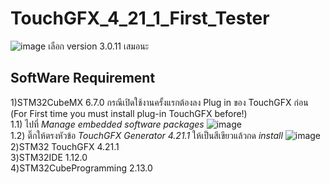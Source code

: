 # TouchGFX_4_21_1_First_Tester
![image](https://user-images.githubusercontent.com/81642936/227143212-6591f02a-58c1-4215-b0bf-9b8d94623402.png)
เลือก version 3.0.11 เสมอนะ
## SoftWare Requirement ##
1)STM32CubeMX 6.7.0   กรณีเปิดใช้งานครั้งแรกต้องลง Plug in ของ TouchGFX ก่อน (For First time you must install plug-in TouchGFX before!)  
  1.1)  ไปที่ _Manage embedded software packages_
  ![image](https://user-images.githubusercontent.com/81642936/227419506-3a262a43-b3db-41a4-be8c-b860fdb260b3.png)  
  1.2)  ติ๊กให้ตรงหัวข้อ _TouchGFX Generator 4.21.1_ ให้เป็นสีเขียวแล้วกด _install_ ![image](https://user-images.githubusercontent.com/81642936/227419637-5b2681e2-5d85-4730-b487-7f57b2a12b03.png)
2)STM32 TouchGFX 4.21.1    
3)STM32IDE 1.12.0    
4)STM32CubeProgramming 2.13.0    
